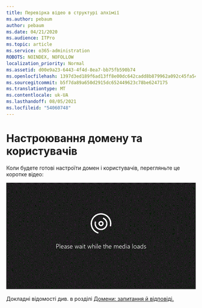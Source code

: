 ```yaml
---
title: Перевірка відео в структурі алхімії
ms.author: pebaum
author: pebaum
ms.date: 04/21/2020
ms.audience: ITPro
ms.topic: article
ms.service: o365-administration
ROBOTS: NOINDEX, NOFOLLOW
localization_priority: Normal
ms.assetid: d00e9a23-6443-4f4d-8ea7-bb75fb590b74
ms.openlocfilehash: 1397d3ed189f6ad13ff8e00dc642cadd8b879962a092c45fa54b975888c03397
ms.sourcegitcommit: b5f7da89a650d2915dc652449623c78be6247175
ms.translationtype: MT
ms.contentlocale: uk-UA
ms.lasthandoff: 08/05/2021
ms.locfileid: "54060748"
---
```

# <a name="set-up-domain-and-users"></a>Настроювання домену та користувачів

Коли будете готові настроїти домен і користувачів, перегляньте це коротке відео:
  
![Ваш браузер не підтримує відео. Інсталюйте Microsoft Silverlight, Adobe Flash Player або Internet Explorer 9.](media/MSN_Video_Widget.gif)
  
Докладні відомості див. в розділі [Домени: запитання й відповіді.](https://docs.microsoft.com/microsoft-365/admin/setup/domains-faq)